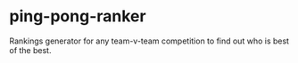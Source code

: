 # ping-pong-ranker
Rankings generator for any team-v-team competition to find out who is best of the best. 
